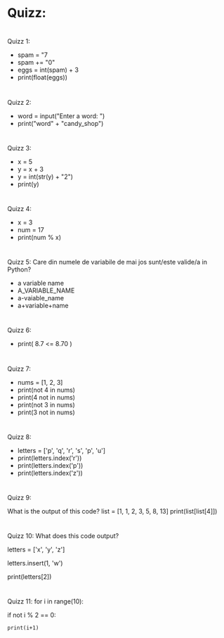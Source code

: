 


# Quizz:
#
#
#
Quizz 1:

- spam = "7
- spam += "0"
- eggs = int(spam) + 3
- print(float(eggs))

#
#
#
Quizz 2:

- word = input("Enter a word: ")
- print("word" + "candy_shop")
#
#
#
Quizz 3:

- x = 5
- y = x + 3
- y = int(str(y) + "2")
- print(y)
#
#
#
Quizz 4:

- x = 3
- num = 17
- print(num % x)
#
#
#
Quizz 5: Care din numele de variabile de mai jos sunt/este valide/a in Python?

- a variable name
- A_VARIABLE_NAME
- a-vaiable_name
- a+variable+name
#
#
#
Quizz 6:

- print( 8.7 <= 8.70 )
#
#
#
Quizz 7:
- nums = [1, 2, 3]
- print(not 4 in nums)
- print(4 not in nums)
- print(not 3 in nums)
- print(3 not in nums)
#
#
#
Quizz 8:
- letters = ['p', 'q', 'r', 's', 'p', 'u']
- print(letters.index('r'))
- print(letters.index('p'))
- print(letters.index('z'))
#
#
#
Quizz 9:

What is the output of this code?
list = [1, 1, 2, 3, 5, 8, 13]
print(list[list[4]])
#
#
#
Quizz 10:
What does this code output?

letters = ['x', 'y', 'z']

letters.insert(1, 'w')

print(letters[2])

#
#
#
Quizz 11:
for i in range(10):

  if not i % 2 == 0:
  
    print(i+1)
